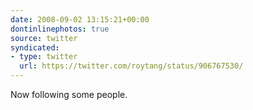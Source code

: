 ```yaml
---
date: 2008-09-02 13:15:21+00:00
dontinlinephotos: true
source: twitter
syndicated:
- type: twitter
  url: https://twitter.com/roytang/status/906767530/
---
```


Now following some people.